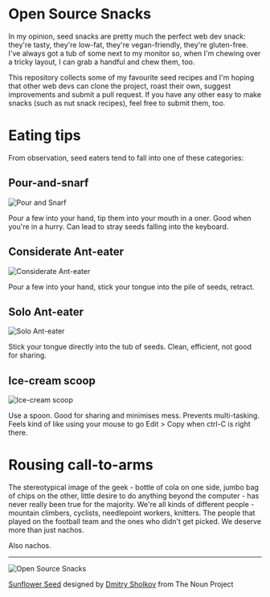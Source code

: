Open Source Snacks
===

In my opinion, seed snacks are pretty much the perfect web dev snack: they're tasty, they're low-fat, they're vegan-friendly, they're gluten-free. I've always got a tub of some next to my monitor so, when I'm chewing over a tricky layout, I can grab a handful and chew them, too. 

This repository collects some of my favourite seed recipes and I'm hoping that other web devs can clone the project, roast their own, suggest improvements and submit a pull request. If you have any other easy to make snacks (such as nut snack recipes), feel free to submit them, too.

Eating tips
===

From observation, seed eaters tend to fall into one of these categories: 

Pour-and-snarf
---

![Pour and Snarf](https://raw.github.com/thingsinjars/opensourcesnacks/master/images/seed-snackers/pour-snarf.png "Pour and Snarf")

Pour a few into your hand, tip them into your mouth in a oner. Good when you're in a hurry. Can lead to stray seeds falling into the keyboard.

Considerate Ant-eater
---

![Considerate Ant-eater](https://raw.github.com/thingsinjars/opensourcesnacks/master/images/seed-snackers/considerate-ant-eater.png "Considerate Ant-eater")

Pour a few into your hand, stick your tongue into the pile of seeds, retract. 

Solo Ant-eater
---

![Solo Ant-eater](https://raw.github.com/thingsinjars/opensourcesnacks/master/images/seed-snackers/solo-ant-eater.png "Solo Ant-eater")

Stick your tongue directly into the tub of seeds. Clean, efficient, not good for sharing.

Ice-cream scoop
---

![Ice-cream scoop](https://raw.github.com/thingsinjars/opensourcesnacks/master/images/seed-snackers/ice-cream-scoop.png "Ice-cream scoop")

Use a spoon. Good for sharing and minimises mess. Prevents multi-tasking. Feels kind of like using your mouse to go Edit > Copy when ctrl-C is right there.

Rousing call-to-arms
===

The stereotypical image of the geek - bottle of cola on one side, jumbo bag of chips on the other, little desire to do anything beyond the computer - has never really been true for the majority. We're all kinds of different people - mountain climbers, cyclists, needlepoint workers, knitters. The people that played on the football team and the ones who didn't get picked. We deserve more than just nachos.

Also nachos.

---

![Open Source Snacks](https://raw.github.com/thingsinjars/opensourcesnacks/master/images/small-logo.png "Open Source Snacks")

[Sunflower Seed](http://thenounproject.com/noun/sunflower-seed/#icon-No1710) designed by [Dmitry Sholkov](http://thenounproject.com/m3d) from The Noun Project